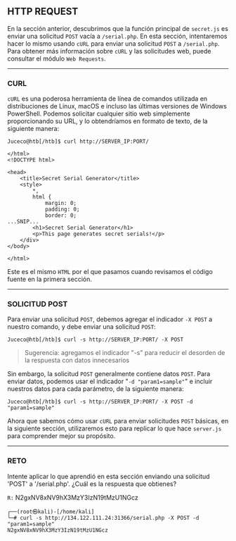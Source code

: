 ## HTTP REQUEST

En la sección anterior, descubrimos que la función principal de `secret.js` es enviar una solicitud `POST` vacía a `/serial.php`. En esta sección, intentaremos hacer lo mismo usando `cURL` para enviar una solicitud `POST` a `/serial.php`. Para obtener más información sobre `cURL` y las solicitudes web, puede consultar el módulo `Web Requests`.
___

### **CURL**

`cURL` es una poderosa herramienta de línea de comandos utilizada en distribuciones de Linux, macOS e incluso las últimas versiones de Windows PowerShell. Podemos solicitar cualquier sitio web simplemente proporcionando su URL, y lo obtendríamos en formato de texto, de la siguiente manera:

~~~
Juceco@htb[/htb]$ curl http://SERVER_IP:PORT/

</html>
<!DOCTYPE html>

<head>
    <title>Secret Serial Generator</title>
    <style>
        *,
        html {
            margin: 0;
            padding: 0;
            border: 0;
...SNIP...
        <h1>Secret Serial Generator</h1>
        <p>This page generates secret serials!</p>
    </div>
</body>

</html>
~~~

Este es el mismo `HTML` por el que pasamos cuando revisamos el código fuente en la primera sección.
___

### **SOLICITUD POST**

Para enviar una solicitud `POST`, debemos agregar el indicador `-X POST` a nuestro comando, y debe enviar una solicitud `POST`:

~~~
Juceco@htb[/htb]$ curl -s http://SERVER_IP:PORT/ -X POST
~~~

>Sugerencia: agregamos el indicador "-s" para reducir el desorden de la respuesta con datos innecesarios

Sin embargo, la solicitud `POST` generalmente contiene datos `POST`. Para enviar datos, podemos usar el indicador "`-d "param1=sample"`" e incluir nuestros datos para cada parámetro, de la siguiente manera:

~~~
Juceco@htb[/htb]$ curl -s http://SERVER_IP:PORT/ -X POST -d "param1=sample"
~~~

Ahora que sabemos cómo usar `cURL` para enviar solicitudes `POST` básicas, en la siguiente sección, utilizaremos esto para replicar lo que hace `server.js` para comprender mejor su propósito.
___

### **RETO**
Intente aplicar lo que aprendió en esta sección enviando una solicitud 'POST' a '/serial.php'. ¿Cuál es la respuesta que obtienes?

`R:` N2gxNV8xNV9hX3MzY3IzN19tMzU1NGcz

~~~
┌──(root㉿kali)-[/home/kali]
└─# curl -s http://134.122.111.24:31366/serial.php -X POST -d "param1=sample"
N2gxNV8xNV9hX3MzY3IzN19tMzU1NGcz                                                                                 
~~~